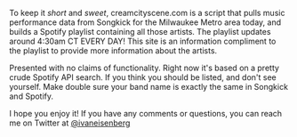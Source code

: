 To keep it *short* and *sweet*, creamcityscene.com is a script that pulls music performance data from Songkick for the Milwaukee Metro area today, and builds a Spotify playlist containing all those artists. The playlist updates around 4:30am CT EVERY DAY! This site is an information compliment to the playlist to provide more information about the artists.

Presented with no claims of functionality. Right now it's based on a pretty crude Spotify API search. If you think you should be listed, and don't see yourself. Make double sure your band name is exactly the same in Songkick and Spotify.

I hope you enjoy it! If you have any comments or questions, you can reach me on Twitter at [@ivaneisenberg](https://twitter.com/ivaneisenberg)